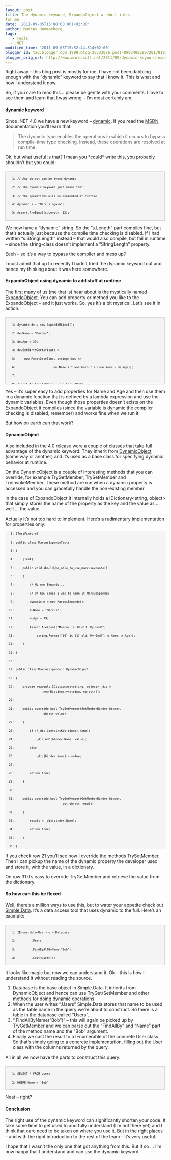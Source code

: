```yaml
---
layout: post
title: The dynamic keyword, ExpandoObject–a short intro
for me
date: '2011-09-05T15:08:00.001+02:00'
author: Marcus Hammarberg
tags:
   - Tools
  - .NET
modified_time: '2011-09-05T15:52:44.514+02:00'
blogger_id: tag:blogger.com,1999:blog-36533086.post-8903492296720178197
blogger_orig_url: http://www.marcusoft.net/2011/09/dynamic-keyword-expandoobjecta-short.html
---
```



Right away – this blog post is mostly for me. I have not been dabbling
enough with the “dynamic” keyword to say that I know it. This is what
and how I understand it now.

So, if you care to read this… please be gentle with your comments. I
love to see them and learn that I was wrong – I’m most certainly am.



#### dynamic keyword

Since .NET 4.0 we have a new keyword –
<a href="http://msdn.microsoft.com/en-us/library/dd264741.aspx"
target="_blank">dynamic</a>. If you read the
<a href="http://msdn.microsoft.com/" target="_blank">MSDN</a>
documentation you’ll learn that:

> The dynamic type enables the operations in which it occurs to bypass
> compile-time type checking. Instead, these operations are resolved at
> run time.

Ok, but what useful is that? I mean you \*could\* write this, you
probably shouldn’t but you could:

<div id="codeSnippetWrapper"
style="border-bottom: silver 1px solid; text-align: left; border-left: silver 1px solid; padding-bottom: 4px; line-height: 12pt; background-color: #f4f4f4; margin: 20px 0px 10px; padding-left: 4px; width: 97.5%; padding-right: 4px; font-family: 'Courier New', courier, monospace; direction: ltr; max-height: 200px; font-size: 8pt; overflow: auto; border-top: silver 1px solid; cursor: text; border-right: silver 1px solid; padding-top: 4px">

<div id="codeSnippet"
style="border-bottom-style: none; text-align: left; padding-bottom: 0px; line-height: 12pt; background-color: #f4f4f4; border-left-style: none; padding-left: 0px; width: 100%; padding-right: 0px; font-family: 'Courier New', courier, monospace; direction: ltr; border-top-style: none; color: black; border-right-style: none; font-size: 8pt; overflow: visible; padding-top: 0px">

```
   1: // Any object can be typed dynamic
```

```
   2: // The dynamic keyword just means that
```

```
   3: // the operations will be evaluated at runtime
```

```
   4: dynamic s = "Marcus again";
```

```
   5: Assert.AreEqual(s.Length, 12);
```

</div>

</div>



We now have a “dynamic” string. So the “s.Length” part compiles fine,
but that’s actually just because the compile time checking is disabled.
If I had written “s.StringLength” instead – that would also compile, but
fail in runtime – since the string-class doesn’t implement a
“StringLength” property.



Eeeh – so it’s a way to bypass the compiler and mess up?



I must admit that up to recently I hadn’t tried the dynamic keyword out
and hence my thinking about it was here somewhere.



#### ExpandoObject using dynamic to add stuff at runtime



The first many of us (me that is) hear about is the mystically named <a
href="http://msdn.microsoft.com/en-us/library/system.dynamic.expandoobject.aspx"
target="_blank">ExpandoObject</a>. You can add property or method you
like to the ExpandoObject – and it just works. So, yes it’s a bit
mystical. Let’s see it in action:



<div id="codeSnippetWrapper"
style="border-bottom: silver 1px solid; text-align: left; border-left: silver 1px solid; padding-bottom: 4px; line-height: 12pt; background-color: #f4f4f4; margin: 20px 0px 10px; padding-left: 4px; width: 97.5%; padding-right: 4px; font-family: 'Courier New', courier, monospace; direction: ltr; max-height: 200px; font-size: 8pt; overflow: auto; border-top: silver 1px solid; cursor: text; border-right: silver 1px solid; padding-top: 4px">



<div id="codeSnippet"
style="border-bottom-style: none; text-align: left; padding-bottom: 0px; line-height: 12pt; background-color: #f4f4f4; border-left-style: none; padding-left: 0px; width: 100%; padding-right: 0px; font-family: 'Courier New', courier, monospace; direction: ltr; border-top-style: none; color: black; border-right-style: none; font-size: 8pt; overflow: visible; padding-top: 0px">

```
   1: dynamic de = new ExpandoObject();
```

```
   2: de.Name = "Marcus";
```

```
   3: de.Age = 39;
```

```
   4: de.GetBirthCertificate =
```

```
   5:     new Func<DateTime, string>(now =>
```

```
   6:                      de.Name + " was born " + (now.Year - de.Age));
```

```
   7: 
```

```
   8: Assert.AreEqual("Marcus was born 1972",
                                de.GetBirthCertificate(DateTime.Now));
```

</div>

</div>



Yes – it’s super easy to add properties for Name and Age and then use
them in a dynamic function that is defined by a lambda expression and
use the dynamic variables. Even though those properties doesn’t exists
on the ExpandoObject it compiles (since the variable is dynamic the
compiler checking is disabled, remember) and works fine when we run it.



But how on earth can that work?



#### DynamicObject



Also included in the 4.0 release were a couple of classes that take full
advantage of the dynamic keyword. They inherit from <a
href="http://msdn.microsoft.com/en-us/library/system.dynamic.dynamicobject.aspx"
target="_blank">DynamicObject</a> (some way or another) and it’s used as
a base class for specifying dynamic behavior at runtime.



On the DynamicObject is a couple of interesting methods that you can
override, for example TryGetMember, TrySetMember and TryInvokeMember.
These method are run when a dynamic property is accessed and you can
gracefully handle the non-existing member.



In the case of ExpandoObject it internally holds a IDictionary\<string,
object\> that simply stores the name of the property as the key and the
value as ... well … the value.



Actually it’s not too hard to implement. Here’s a rudimentary
implementation for properties only:



<div id="codeSnippetWrapper">



<div id="codeSnippet"
style="border-bottom-style: none; text-align: left; padding-bottom: 0px; line-height: 12pt; background-color: #f4f4f4; border-left-style: none; padding-left: 0px; width: 100%; padding-right: 0px; font-family: 'Courier New', courier, monospace; direction: ltr; border-top-style: none; color: black; border-right-style: none; font-size: 8pt; overflow: visible; padding-top: 0px">

```
   1: [TestFixture]
```

```
   2: public class MarcusExpandoTests
```

```
   3: {
```

```
   4:     [Test]
```

```
   5:     public void should_be_able_to_use_marcusexpando()
```

```
   6:     {
```

```
   7:         // My own Expando...
```

```
   8:         // Oh how close i was to name it MarcusSpandex
```

```
   9:         dynamic m = new MarcusExpando();
```

```
  10:         m.Name = "Marcus";
```

```
  11:         m.Age = 39;
```

```
  12:         Assert.AreEqual("Marcus is 39 old. My God!",
```

```
  13:             string.Format("{0} is {1} old. My God!", m.Name, m.Age));
```

```
  14:     }
```

```
  15: }
```

```
  16: 
```

```
  17: public class MarcusExpando : DynamicObject
```

```
  18: {
```

```
  19:     private readonly IDictionary<string, object> _dic =
                      new Dictionary<string, object>();
```

```
  20: 
```

```
  21:     public override bool TrySetMember(SetMemberBinder binder,
                      object value)
```

```
  22:     {
```

```
  23:         if (!_dic.ContainsKey(binder.Name))
```

```
  24:             _dic.Add(binder.Name, value);
```

```
  25:         else
```

```
  26:             _dic[binder.Name] = value;
```

```
  27: 
```

```
  28:         return true;
```

```
  29:     }
```

```
  30: 
```

```
  31:     public override bool TryGetMember(GetMemberBinder binder,
                                 out object result)
```

```
  32:     {
```

```
  33:         result = _dic[binder.Name];
```

```
  34:         return true;
```

```
  35:     }
```

```
  36: }
```

</div>

</div>



If you check row 21 you’ll see how I override the methods TrySetMember.
Then I can pickup the name of the dynamic property the developer used
and store it, with the value, in a dictionary.



On row 31 it’s easy to override TryGetMember and retrieve the value from
the dictionary.



#### So how can this be flexed



Well, there’s a million ways to use this, but to water your appetite
check out
<a href="https://github.com/markrendle/Simple.Data/wiki/Finding-data"
target="_blank">Simple.Data</a>. It’s a data access tool that uses
dynamic to the full. Here’s an example:



<div id="codeSnippetWrapper"
style="border-bottom: silver 1px solid; text-align: left; border-left: silver 1px solid; padding-bottom: 4px; line-height: 12pt; background-color: #f4f4f4; margin: 20px 0px 10px; padding-left: 4px; width: 97.5%; padding-right: 4px; font-family: 'Courier New', courier, monospace; direction: ltr; max-height: 200px; font-size: 8pt; overflow: auto; border-top: silver 1px solid; cursor: text; border-right: silver 1px solid; padding-top: 4px">



<div id="codeSnippet"
style="border-bottom-style: none; text-align: left; padding-bottom: 0px; line-height: 12pt; background-color: #f4f4f4; border-left-style: none; padding-left: 0px; width: 100%; padding-right: 0px; font-family: 'Courier New', courier, monospace; direction: ltr; border-top-style: none; color: black; border-right-style: none; font-size: 8pt; overflow: visible; padding-top: 0px">

```
   1: IEnumerable<User> u = Database
```

```
   2:         .Users
```

```
   3:         .FindByAllByName("Bob")
```

```
   4:         .Cast<User>();
```

</div>

</div>



It looks like magic but now we can understand it. Ok – this is how I
understand it without reading the source.



1.  Database is the base object in Simple.Data. It inherits from
    DynamicObject and hence can use TryGet/SetMember and other methods
    for doing dynamic operations
2.  When the user writes “.Users” Simple.Data stores that name to be
    used as the table name in the query we’re about to construct. So
    there is a table in the database called “Users”…
3.  “.FindAllByName(“Bob”)” – this will again be picked up by
    TryGetMember and we can parse out the “FindAllBy” and “Name” part of
    the method name and the “Bob” argument.
4.  Finally we cast the result to a IEnumerable of the concrete User
    class. So that’s simply going to a concrete implementation, filling
    out the User class with the columns returned by the query.



All in all we now have the parts to construct this query:



<div id="codeSnippetWrapper"
style="border-bottom: silver 1px solid; text-align: left; border-left: silver 1px solid; padding-bottom: 4px; line-height: 12pt; background-color: #f4f4f4; margin: 20px 0px 10px; padding-left: 4px; width: 97.5%; padding-right: 4px; font-family: 'Courier New', courier, monospace; direction: ltr; max-height: 200px; font-size: 8pt; overflow: auto; border-top: silver 1px solid; cursor: text; border-right: silver 1px solid; padding-top: 4px">



<div id="codeSnippet"
style="border-bottom-style: none; text-align: left; padding-bottom: 0px; line-height: 12pt; background-color: #f4f4f4; border-left-style: none; padding-left: 0px; width: 100%; padding-right: 0px; font-family: 'Courier New', courier, monospace; direction: ltr; border-top-style: none; color: black; border-right-style: none; font-size: 8pt; overflow: visible; padding-top: 0px">

```
   1: SELECT * FROM Users
```

```
   2: WHERE Name = 'Bob'
```

</div>

</div>




Neat – right?



#### Conclusion



The right use of the dynamic keyword can significantly shorten your
code. It take some time to get used to and fully understand (I’m not
there yet) and I think that care need to be taken on where you use it.
But in the right places – and with the right introduction to the rest of
the team – it’s very useful.



I hope that I wasn’t the only one that got anything from this. But if so
… I’m now happy that I understand and can use the dynamic keyword.
